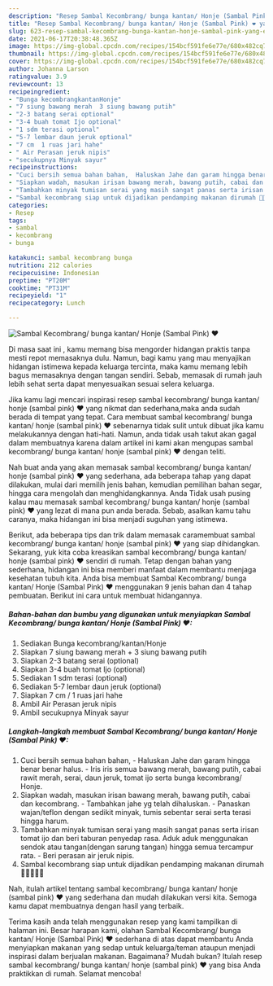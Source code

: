 ```yaml
---
description: "Resep Sambal Kecombrang/ bunga kantan/ Honje (Sambal Pink) ❤ yang enak dan Mudah Dibuat"
title: "Resep Sambal Kecombrang/ bunga kantan/ Honje (Sambal Pink) ❤ yang enak dan Mudah Dibuat"
slug: 623-resep-sambal-kecombrang-bunga-kantan-honje-sambal-pink-yang-enak-dan-mudah-dibuat
date: 2021-06-17T20:38:48.365Z
image: https://img-global.cpcdn.com/recipes/154bcf591fe6e77e/680x482cq70/sambal-kecombrang-bunga-kantan-honje-sambal-pink-❤-foto-resep-utama.jpg
thumbnail: https://img-global.cpcdn.com/recipes/154bcf591fe6e77e/680x482cq70/sambal-kecombrang-bunga-kantan-honje-sambal-pink-❤-foto-resep-utama.jpg
cover: https://img-global.cpcdn.com/recipes/154bcf591fe6e77e/680x482cq70/sambal-kecombrang-bunga-kantan-honje-sambal-pink-❤-foto-resep-utama.jpg
author: Johanna Larson
ratingvalue: 3.9
reviewcount: 13
recipeingredient:
- "Bunga kecombrangkantanHonje"
- "7 siung bawang merah  3 siung bawang putih"
- "2-3 batang serai optional"
- "3-4 buah tomat Ijo optional"
- "1 sdm terasi optional"
- "5-7 lembar daun jeruk optional"
- "7 cm  1 ruas jari hahe"
- " Air Perasan jeruk nipis"
- "secukupnya Minyak sayur"
recipeinstructions:
- "Cuci bersih semua bahan bahan,  Haluskan Jahe dan garam hingga benar benar halus.  Iris iris semua bawang merah, bawang putih, cabai rawit merah, serai, daun jeruk, tomat ijo serta bunga kecombrang/ Honje."
- "Siapkan wadah, masukan irisan bawang merah, bawang putih, cabai dan kecombrang. Tambahkan jahe yg telah dihaluskan.  Panaskan wajan/teflon dengan sedikit minyak, tumis sebentar serai serta terasi hingga harum."
- "Tambahkan minyak tumisan serai yang masih sangat panas serta irisan tomat ijo dan beri taburan penyedap rasa. Aduk aduk menggunakan sendok atau tangan(dengan sarung tangan) hingga semua tercampur rata.  Beri perasan air jeruk nipis."
- "Sambal kecombrang siap untuk dijadikan pendamping makanan dirumah 👌🏻👩🏻‍🍳"
categories:
- Resep
tags:
- sambal
- kecombrang
- bunga

katakunci: sambal kecombrang bunga 
nutrition: 212 calories
recipecuisine: Indonesian
preptime: "PT20M"
cooktime: "PT31M"
recipeyield: "1"
recipecategory: Lunch

---
```



![Sambal Kecombrang/ bunga kantan/ Honje (Sambal Pink) ❤](https://img-global.cpcdn.com/recipes/154bcf591fe6e77e/680x482cq70/sambal-kecombrang-bunga-kantan-honje-sambal-pink-❤-foto-resep-utama.jpg)

Di masa  saat ini , kamu memang bisa mengorder hidangan praktis tanpa mesti repot memasaknya dulu. Namun, bagi kamu yang mau menyajikan hidangan istimewa kepada keluarga tercinta, maka kamu memang lebih bagus memasaknya dengan tangan sendiri. Sebab, memasak di rumah jauh lebih sehat serta dapat menyesuaikan sesuai selera keluarga.

Jika kamu lagi mencari inspirasi resep sambal kecombrang/ bunga kantan/ honje (sambal pink) ❤ yang nikmat dan sederhana,maka anda sudah berada di tempat yang tepat. Cara membuat sambal kecombrang/ bunga kantan/ honje (sambal pink) ❤  sebenarnya tidak sulit untuk dibuat jika kamu melakukannya dengan hati-hati. Namun, anda tidak usah takut akan gagal dalam membuatnya 
karena dalam artikel ini kami akan mengupas sambal kecombrang/ bunga kantan/ honje (sambal pink) ❤ dengan teliti.  



Nah buat anda yang akan memasak sambal kecombrang/ bunga kantan/ honje (sambal pink) ❤ yang sederhana, ada beberapa tahap yang dapat dilakukan, mulai dari memilih jenis bahan, kemudian pemilihan bahan segar, hingga cara mengolah dan menghidangkannya. Anda Tidak usah pusing kalau mau memasak sambal kecombrang/ bunga kantan/ honje (sambal pink) ❤ yang lezat di mana pun anda berada. Sebab, asalkan kamu  tahu caranya, maka hidangan ini bisa menjadi suguhan yang istimewa.

Berikut, ada beberapa tips dan trik dalam memasak caramembuat sambal kecombrang/ bunga kantan/ honje (sambal pink) ❤ yang siap dihidangkan. Sekarang, yuk kita coba kreasikan sambal kecombrang/ bunga kantan/ honje (sambal pink) ❤ sendiri di rumah. Tetap dengan bahan yang sederhana, hidangan ini bisa memberi manfaat dalam membantu menjaga kesehatan tubuh kita. Anda bisa membuat Sambal Kecombrang/ bunga kantan/ Honje (Sambal Pink) ❤ menggunakan 9 jenis bahan dan 4 tahap pembuatan. Berikut ini cara untuk membuat hidangannya.

<!--inarticleads1-->

##### Bahan-bahan dan bumbu yang digunakan untuk menyiapkan Sambal Kecombrang/ bunga kantan/ Honje (Sambal Pink) ❤:

1. Sediakan Bunga kecombrang/kantan/Honje
1. Siapkan 7 siung bawang merah + 3 siung bawang putih
1. Siapkan 2-3 batang serai (optional)
1. Siapkan 3-4 buah tomat Ijo (optional)
1. Sediakan 1 sdm terasi (optional)
1. Sediakan 5-7 lembar daun jeruk (optional)
1. Siapkan 7 cm / 1 ruas jari hahe
1. Ambil  Air Perasan jeruk nipis
1. Ambil secukupnya Minyak sayur




<!--inarticleads2-->

##### Langkah-langkah membuat Sambal Kecombrang/ bunga kantan/ Honje (Sambal Pink) ❤:

1. Cuci bersih semua bahan bahan,  - Haluskan Jahe dan garam hingga benar benar halus.  - Iris iris semua bawang merah, bawang putih, cabai rawit merah, serai, daun jeruk, tomat ijo serta bunga kecombrang/ Honje.
1. Siapkan wadah, masukan irisan bawang merah, bawang putih, cabai dan kecombrang. - Tambahkan jahe yg telah dihaluskan.  - Panaskan wajan/teflon dengan sedikit minyak, tumis sebentar serai serta terasi hingga harum.
1. Tambahkan minyak tumisan serai yang masih sangat panas serta irisan tomat ijo dan beri taburan penyedap rasa. Aduk aduk menggunakan sendok atau tangan(dengan sarung tangan) hingga semua tercampur rata.  - Beri perasan air jeruk nipis.
1. Sambal kecombrang siap untuk dijadikan pendamping makanan dirumah 👌🏻👩🏻‍🍳




Nah, itulah artikel tentang  sambal kecombrang/ bunga kantan/ honje (sambal pink) ❤  yang sederhana dan mudah dilakukan versi kita. Semoga kamu dapat membuatnya dengan hasil yang terbaik. 

Terima kasih anda telah menggunakan resep yang kami tampilkan di halaman ini. Besar harapan kami, olahan  Sambal Kecombrang/ bunga kantan/ Honje (Sambal Pink) ❤ sederhana di atas dapat membantu Anda menyiapkan makanan yang sedap untuk keluarga/teman ataupun menjadi inspirasi dalam berjualan makanan. Bagaimana? Mudah bukan? Itulah resep sambal kecombrang/ bunga kantan/ honje (sambal pink) ❤ yang bisa Anda praktikkan di rumah. Selamat mencoba!

